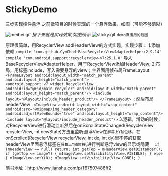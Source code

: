 # StickyDemo
三步实现控件悬浮
之前做项目的时候实现的一个悬浮效果，如图（可能不够清晰）

![meibei.gif](http://upload-images.jianshu.io/upload_images/1216032-05d8f2b54825f593.gif?imageMogr2/auto-orient/strip)
*接下来就是实现效果,如图所示*
![sticky.gif](http://upload-images.jianshu.io/upload_images/1216032-ffe9839fa6ec0c84.gif?imageMogr2/auto-orient/strip)
`demo直接用的截图`

原理很简单，用RecyclerView addHeaderView的方式实现，实现步骤：
1.添加依赖
`compile 'com.github.CymChad:BaseRecyclerViewAdapterHelper:2.9.14'
 compile 'com.android.support:recyclerview-v7:25.1.0'`
导入BaseRecyclerViewAdapterHelper，用于RecyclerView添加HeaderView;
2.布局，用标签include，写入需要悬浮的view；主界面用帧布局FrameLayout
`<FrameLayout
       android:layout_width="match_parent"
       android:layout_height="match_parent">
       <android.support.v7.widget.RecyclerView
           android:id="@+id/main_recycler"
           android:layout_width="match_parent"
           android:layout_height="match_parent"/>
    <include layout="@layout/include_header_product"/>
   </FrameLayout> `;
然后布局headerView
` <ImageView
        android:layout_width="wrap_content"
        android:src="@mipmap/img_header_category"
        android:adjustViewBounds="true"
        android:layout_height="wrap_content"/>
    <include layout="@layout/include_header_product"/>`
3.逻辑，滑动的时候，对RecyclerView进行滑动监听然后在onScrollStateChanged(RecyclerView recyclerView, int newState)方法里监听悬浮View在``屏幕上Y轴位移``，在onScrolled(RecyclerView recyclerView, int dx, int dy)里不停的获取headerView里面悬浮标签在``屏幕上Y轴位移``,进行判断悬浮view的显示或隐藏
`  if (mHeaderView == null) return;
                int getTop = mHeaderView.getDistanceY();
                if (getTop <= imageY) {
                    mImageView.setVisibility(View.VISIBLE);
                } else {
                    mImageView.setY(0);
                    mImageView.setVisibility(View.GONE);
                }`


简书地址：http://www.jianshu.com/p/167507486ff2
